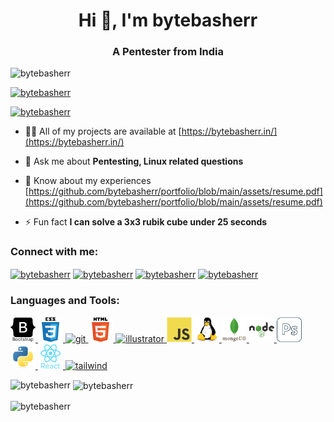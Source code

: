 <h1 align="center">Hi 👋, I'm bytebasherr</h1>
<h3 align="center">A Pentester from India</h3>

<p align="left"> <img src="https://komarev.com/ghpvc/?username=bytebasherr&label=Profile%20views&color=0e75b6&style=flat" alt="bytebasherr" /> </p>

<p align="left"> <a href="https://github.com/ryo-ma/github-profile-trophy"><img src="https://github-profile-trophy.vercel.app/?username=bytebasherr" alt="bytebasherr" /></a> </p>

<p align="left"> <a href="https://twitter.com/bytebasherr" target="blank"><img src="https://img.shields.io/twitter/follow/bytebasherr?logo=twitter&style=for-the-badge" alt="bytebasherr" /></a> </p>

- 👨‍💻 All of my projects are available at [https://bytebasherr.in/](https://bytebasherr.in/)

- 💬 Ask me about **Pentesting, Linux related questions**

- 📄 Know about my experiences [https://github.com/bytebasherr/portfolio/blob/main/assets/resume.pdf](https://github.com/bytebasherr/portfolio/blob/main/assets/resume.pdf)

- ⚡ Fun fact **I can solve a 3x3 rubik cube under 25 seconds**

<h3 align="left">Connect with me:</h3>
<p align="left">
<a href="https://twitter.com/bytebasherr" target="blank"><img align="center" src="https://raw.githubusercontent.com/rahuldkjain/github-profile-readme-generator/master/src/images/icons/Social/twitter.svg" alt="bytebasherr" height="30" width="40" /></a>
<a href="https://www.linkedin.com/in/varun-rawat-894489169/" target="blank"><img align="center" src="https://raw.githubusercontent.com/rahuldkjain/github-profile-readme-generator/master/src/images/icons/Social/linked-in-alt.svg" alt="bytebasherr" height="30" width="40" /></a>
<a href="https://instagram.com/bytebasherr" target="blank"><img align="center" src="https://raw.githubusercontent.com/rahuldkjain/github-profile-readme-generator/master/src/images/icons/Social/instagram.svg" alt="bytebasherr" height="30" width="40" /></a>
<a href="https://www.youtube.com/c/bytebasherr" target="blank"><img align="center" src="https://raw.githubusercontent.com/rahuldkjain/github-profile-readme-generator/master/src/images/icons/Social/youtube.svg" alt="bytebasherr" height="30" width="40" /></a>
</p>

<h3 align="left">Languages and Tools:</h3>
<p align="left"> <a href="https://getbootstrap.com" target="_blank" rel="noreferrer"> <img src="https://raw.githubusercontent.com/devicons/devicon/master/icons/bootstrap/bootstrap-plain-wordmark.svg" alt="bootstrap" width="40" height="40"/> </a> <a href="https://www.w3schools.com/css/" target="_blank" rel="noreferrer"> <img src="https://raw.githubusercontent.com/devicons/devicon/master/icons/css3/css3-original-wordmark.svg" alt="css3" width="40" height="40"/> </a> <a href="https://git-scm.com/" target="_blank" rel="noreferrer"> <img src="https://www.vectorlogo.zone/logos/git-scm/git-scm-icon.svg" alt="git" width="40" height="40"/> </a> <a href="https://www.w3.org/html/" target="_blank" rel="noreferrer"> <img src="https://raw.githubusercontent.com/devicons/devicon/master/icons/html5/html5-original-wordmark.svg" alt="html5" width="40" height="40"/> </a> <a href="https://www.adobe.com/in/products/illustrator.html" target="_blank" rel="noreferrer"> <img src="https://www.vectorlogo.zone/logos/adobe_illustrator/adobe_illustrator-icon.svg" alt="illustrator" width="40" height="40"/> </a> <a href="https://developer.mozilla.org/en-US/docs/Web/JavaScript" target="_blank" rel="noreferrer"> <img src="https://raw.githubusercontent.com/devicons/devicon/master/icons/javascript/javascript-original.svg" alt="javascript" width="40" height="40"/> </a> <a href="https://www.linux.org/" target="_blank" rel="noreferrer"> <img src="https://raw.githubusercontent.com/devicons/devicon/master/icons/linux/linux-original.svg" alt="linux" width="40" height="40"/> </a> <a href="https://www.mongodb.com/" target="_blank" rel="noreferrer"> <img src="https://raw.githubusercontent.com/devicons/devicon/master/icons/mongodb/mongodb-original-wordmark.svg" alt="mongodb" width="40" height="40"/> </a> <a href="https://nodejs.org" target="_blank" rel="noreferrer"> <img src="https://raw.githubusercontent.com/devicons/devicon/master/icons/nodejs/nodejs-original-wordmark.svg" alt="nodejs" width="40" height="40"/> </a> <a href="https://www.photoshop.com/en" target="_blank" rel="noreferrer"> <img src="https://raw.githubusercontent.com/devicons/devicon/master/icons/photoshop/photoshop-line.svg" alt="photoshop" width="40" height="40"/> </a> <a href="https://www.python.org" target="_blank" rel="noreferrer"> <img src="https://raw.githubusercontent.com/devicons/devicon/master/icons/python/python-original.svg" alt="python" width="40" height="40"/> </a> <a href="https://reactjs.org/" target="_blank" rel="noreferrer"> <img src="https://raw.githubusercontent.com/devicons/devicon/master/icons/react/react-original-wordmark.svg" alt="react" width="40" height="40"/> </a> <a href="https://tailwindcss.com/" target="_blank" rel="noreferrer"> <img src="https://www.vectorlogo.zone/logos/tailwindcss/tailwindcss-icon.svg" alt="tailwind" width="40" height="40"/> </a> </p>

<p><img align="left" src="https://github-readme-stats.vercel.app/api/top-langs?username=bytebasherr&show_icons=true&locale=en&layout=compact" alt="bytebasherr" /></p>

<p>&nbsp;<img align="center" src="https://github-readme-stats.vercel.app/api?username=bytebasherr&show_icons=true&locale=en" alt="bytebasherr" /></p>

<p><img align="center" src="https://github-readme-streak-stats.herokuapp.com/?user=bytebasherr&" alt="bytebasherr" /></p>
